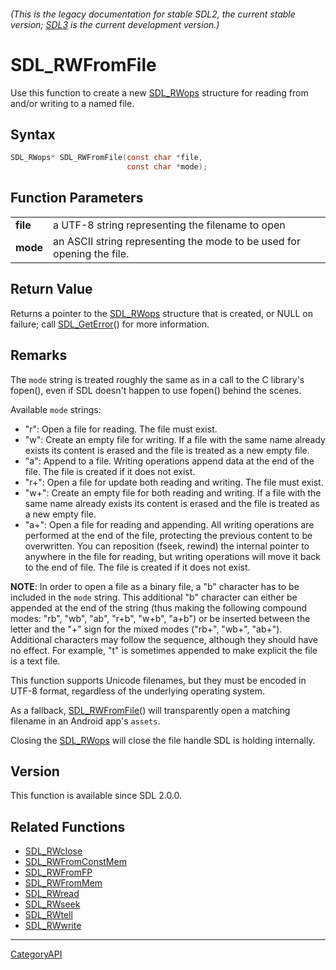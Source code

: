 ###### (This is the legacy documentation for stable SDL2, the current stable version; [SDL3](https://wiki.libsdl.org/SDL3/) is the current development version.)
# SDL_RWFromFile

Use this function to create a new [SDL_RWops](SDL_RWops.md) structure for reading from and/or writing to a named file.

## Syntax

```c
SDL_RWops* SDL_RWFromFile(const char *file,
                          const char *mode);

```

## Function Parameters

|              |                                                                        |
| ------------ | ---------------------------------------------------------------------- |
| **file**     | a UTF-8 string representing the filename to open                       |
| **mode**     | an ASCII string representing the mode to be used for opening the file. |

## Return Value

Returns a pointer to the [SDL_RWops](SDL_RWops.md) structure that is created,
or NULL on failure; call [SDL_GetError](SDL_GetError.md)() for more
information.

## Remarks

The `mode` string is treated roughly the same as in a call to the C
library's fopen(), even if SDL doesn't happen to use fopen() behind the
scenes.

Available `mode` strings:

- "r": Open a file for reading. The file must exist.
- "w": Create an empty file for writing. If a file with the same name
  already exists its content is erased and the file is treated as a new
  empty file.
- "a": Append to a file. Writing operations append data at the end of the
  file. The file is created if it does not exist.
- "r+": Open a file for update both reading and writing. The file must
  exist.
- "w+": Create an empty file for both reading and writing. If a file with
  the same name already exists its content is erased and the file is
  treated as a new empty file.
- "a+": Open a file for reading and appending. All writing operations are
  performed at the end of the file, protecting the previous content to be
  overwritten. You can reposition (fseek, rewind) the internal pointer to
  anywhere in the file for reading, but writing operations will move it
  back to the end of file. The file is created if it does not exist.

**NOTE**: In order to open a file as a binary file, a "b" character has to
be included in the `mode` string. This additional "b" character can either
be appended at the end of the string (thus making the following compound
modes: "rb", "wb", "ab", "r+b", "w+b", "a+b") or be inserted between the
letter and the "+" sign for the mixed modes ("rb+", "wb+", "ab+").
Additional characters may follow the sequence, although they should have no
effect. For example, "t" is sometimes appended to make explicit the file is
a text file.

This function supports Unicode filenames, but they must be encoded in UTF-8
format, regardless of the underlying operating system.

As a fallback, [SDL_RWFromFile](SDL_RWFromFile.md)() will transparently open a
matching filename in an Android app's `assets`.

Closing the [SDL_RWops](SDL_RWops.md) will close the file handle SDL is
holding internally.

## Version

This function is available since SDL 2.0.0.

## Related Functions

* [SDL_RWclose](SDL_RWclose.md)
* [SDL_RWFromConstMem](SDL_RWFromConstMem.md)
* [SDL_RWFromFP](SDL_RWFromFP.md)
* [SDL_RWFromMem](SDL_RWFromMem.md)
* [SDL_RWread](SDL_RWread.md)
* [SDL_RWseek](SDL_RWseek.md)
* [SDL_RWtell](SDL_RWtell.md)
* [SDL_RWwrite](SDL_RWwrite.md)

----
[CategoryAPI](CategoryAPI.md)
